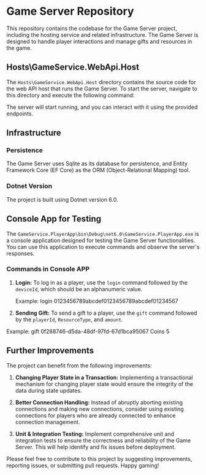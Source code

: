 # Game Server Repository

This repository contains the codebase for the Game Server project, including the hosting service and related infrastructure. The Game Server is designed to handle player interactions and manage gifts and resources in the game.

## Hosts\GameService.WebApi.Host

The `Hosts\GameService.WebApi.Host` directory contains the source code for the web API host that runs the Game Server. To start the server, navigate to this directory and execute the following command:



The server will start running, and you can interact with it using the provided endpoints.

## Infrastructure

### Persistence

The Game Server uses Sqlite as its database for persistence, and Entity Framework Core (EF Core) as the ORM (Object-Relational Mapping) tool.

### Dotnet Version

The project is built using Dotnet version 6.0.

## Console App for Testing

The `GameService.PlayerApp\bin\Debug\net6.0\GameService.PlayerApp.exe` is a console application designed for testing the Game Server functionalities. You can use this application to execute commands and observe the server's responses.

### Commands in Console APP

1) **Login:** To log in as a player, use the `login` command followed by the `deviceId`, which should be an alphanumeric value.

   Example: login 0123456789abcdef0123456789abcdef01234567



2) **Sending Gift:** To send a gift to a player, use the `gift` command followed by the `playerId`, `ResourceType`, and `amount`.

Example: gift 0f288746-d5da-48df-97fd-67d1bca95067 Coins 5


## Further Improvements

The project can benefit from the following improvements:

1) **Changing Player State in a Transaction:** Implementing a transactional mechanism for changing player state would ensure the integrity of the data during state updates.

2) **Better Connection Handling:** Instead of abruptly aborting existing connections and making new connections, consider using existing connections for players who are already connected to enhance connection management.

3) **Unit & Integration Testing:** Implement comprehensive unit and integration tests to ensure the correctness and reliability of the Game Server. This will help identify and fix issues before deployment.

Please feel free to contribute to this project by suggesting improvements, reporting issues, or submitting pull requests. Happy gaming!